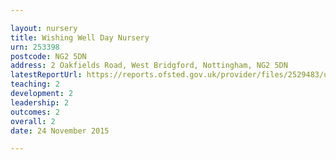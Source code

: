 ```yaml
---

layout: nursery
title: Wishing Well Day Nursery
urn: 253398
postcode: NG2 5DN
address: 2 Oakfields Road, West Bridgford, Nottingham, NG2 5DN
latestReportUrl: https://reports.ofsted.gov.uk/provider/files/2529483/urn/253398.pdf
teaching: 2
development: 2
leadership: 2
outcomes: 2
overall: 2
date: 24 November 2015

---
```

